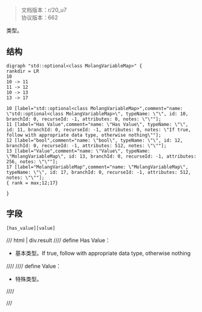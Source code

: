 # <!-- md:samp std::optional&lt;class MolangVariableMap&gt; -->

> 文档版本：r/20_u7<br/>协议版本：662

<!-- md:samp std::optional&lt;class MolangVariableMap&gt; -->类型。

## 结构

```viz
digraph "std::optional<class MolangVariableMap>" {
rankdir = LR
10
10 -> 11
11 -> 12
10 -> 13
13 -> 17

10 [label="std::optional<class MolangVariableMap>",comment="name: \"std::optional<class MolangVariableMap>\", typeName: \"\", id: 10, branchId: 0, recurseId: -1, attributes: 0, notes: \"\""];
11 [label="Has Value",comment="name: \"Has Value\", typeName: \"\", id: 11, branchId: 0, recurseId: -1, attributes: 0, notes: \"If true, follow with appropriate data type, otherwise nothing\""];
12 [label="bool",comment="name: \"bool\", typeName: \"\", id: 12, branchId: 0, recurseId: -1, attributes: 512, notes: \"\""];
13 [label="Value",comment="name: \"Value\", typeName: \"MolangVariableMap\", id: 13, branchId: 0, recurseId: -1, attributes: 256, notes: \"\""];
17 [label="MolangVariableMap",comment="name: \"MolangVariableMap\", typeName: \"\", id: 17, branchId: 0, recurseId: -1, attributes: 512, notes: \"\""];
{ rank = max;12;17}

}

```

## 字段

```title='std::optional&lt;class MolangVariableMap&gt;'
[has_value][value]
```

/// html | div.result
//// define
Has Value：<!-- md:samp bool -->

- 基本类型。If true, follow with appropriate data type, otherwise nothing


////
//// define
Value：[<!-- md:samp MolangVariableMap -->](../types/molangvariablemap.md)

- 特殊类型。


////

///

